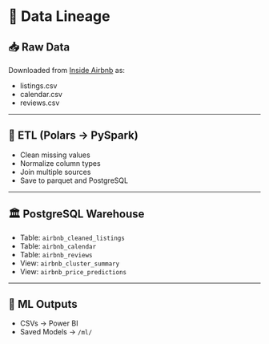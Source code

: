 # 🔀 Data Lineage

## 📥 Raw Data
Downloaded from [Inside Airbnb](https://insideairbnb.com) as:
- listings.csv
- calendar.csv
- reviews.csv

---

## 🧼 ETL (Polars → PySpark)
- Clean missing values
- Normalize column types
- Join multiple sources
- Save to parquet and PostgreSQL

---

## 🏛️ PostgreSQL Warehouse
- Table: `airbnb_cleaned_listings`
- Table: `airbnb_calendar`
- Table: `airbnb_reviews`
- View: `airbnb_cluster_summary`
- View: `airbnb_price_predictions`

---

## 🔮 ML Outputs
- CSVs → Power BI
- Saved Models → `/ml/`
